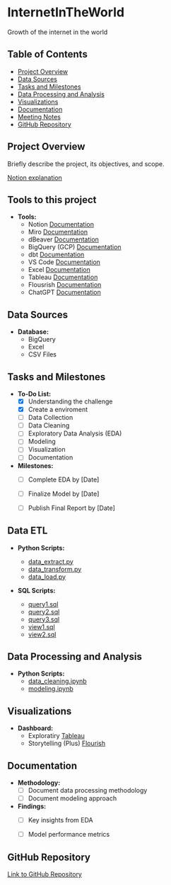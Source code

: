 #  InternetInTheWorld
Growth of the internet in the world

## Table of Contents

- [Project Overview](#project-overview)
- [Data Sources](#data-sources)
- [Tasks and Milestones](#tasks-and-milestones)
- [Data Processing and Analysis](#data-processing-and-analysis)
- [Visualizations](#visualizations)
- [Documentation](#documentation)
- [Meeting Notes](#meeting-notes)
- [GitHub Repository](#github-repository)

## Project Overview

Briefly describe the project, its objectives, and scope.

[Notion explanation](link)

## Tools to this project

- **Tools:**
  - Notion [Documentation](https://www.notion.so/help/guides/what-is-notion)
  - Miro [Documentation](https://miro.com/about/)
  - dBeaver [Documentation](https://dbeaver.io/about/)
  - BigQuery (GCP) [Documentation](https://cloud.google.com/bigquery?hl=en)
  - dbt [Documentation](https://www.getdbt.com/product/what-is-dbt)
  - VS Code [Documentation](https://code.visualstudio.com/docs)
  - Excel [Documentation](https://support.microsoft.com/en-us/excel)
  - Tableau [Documentation](https://www.tableau.com/products/public)
  - Flousrish [Documentation](https://flourish.studio/)
  - ChatGPT [Documentation](https://openai.com/blog/chatgpt)


## Data Sources

- **Database:**
  - BigQuery 
  - Excel
  - CSV Files 

## Tasks and Milestones

- **To-Do List:**
  - [x] Understanding the challenge
  - [x] Create a enviroment
  - [ ] Data Collection
  - [ ] Data Cleaning
  - [ ] Exploratory Data Analysis (EDA)
  - [ ] Modeling
  - [ ] Visualization
  - [ ] Documentation

- **Milestones:**
  - [ ] Complete EDA by [Date]
  - [ ] Finalize Model by [Date]
  - [ ] Publish Final Report by [Date]


## Data ETL

- **Python Scripts:**
  - [data_extract.py](https://github.com/demaxsuelmb/turnkey_challenge/blob/main/etl/python/extract.py)
  - [data_transform.py](https://github.com/demaxsuelmb/turnkey_challenge/blob/main/etl/python/transform.py)
  - [data_load.py](https://github.com/demaxsuelmb/turnkey_challenge/blob/main/etl/python/load.py)
  
- **SQL Scripts:**
  - [query1.sql](https://github.com/demaxsuelmb/turnkey_challenge/blob/main/etl/sql/query1.sql)
  - [query2.sql](https://github.com/demaxsuelmb/turnkey_challenge/blob/main/etl/sql/query2.sql)
  - [query3.sql](https://github.com/demaxsuelmb/turnkey_challenge/blob/main/etl/sql/query3.sql)
  - [view1.sql](https://github.com/demaxsuelmb/turnkey_challenge/blob/main/etl/sql/view1.sql)
  - [view2.sql](https://github.com/demaxsuelmb/turnkey_challenge/blob/main/etl/sql/view2.sql)


## Data Processing and Analysis

- **Python Scripts:**
  - [data_cleaning.ipynb](link)
  - [modeling.ipynb](link)


## Visualizations

- **Dashboard:**
  - Exploratiry  [Tableau](link)
  - Storytelling (Plus) [Flourish](link)

## Documentation

- **Methodology:**
  - [ ] Document data processing methodology
  - [ ] Document modeling approach

- **Findings:**
  - [ ] Key insights from EDA
  - [ ] Model performance metrics


## GitHub Repository

[Link to GitHub Repository](link)
